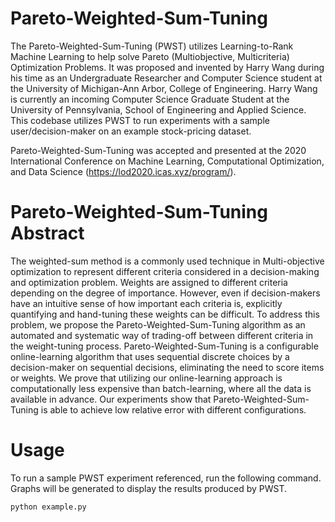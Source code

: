 # Pareto-Weighted-Sum-Tuning
The Pareto-Weighted-Sum-Tuning (PWST) utilizes Learning-to-Rank Machine Learning to help solve Pareto (Multiobjective, Multicriteria) Optimization Problems. It was proposed and invented by Harry Wang during his time as an Undergraduate Researcher and Computer Science student at the University of Michigan-Ann Arbor, College of Engineering. Harry Wang is currently an incoming Computer Science Graduate Student at the University of Pennsylvania, School of Engineering and Applied Science. 
This codebase utilizes PWST to run experiments with a sample user/decision-maker on an example stock-pricing dataset.

Pareto-Weighted-Sum-Tuning was accepted and presented at the 2020 International Conference on Machine Learning, Computational Optimization, and Data Science (https://lod2020.icas.xyz/program/).

# Pareto-Weighted-Sum-Tuning Abstract
The weighted-sum method is a commonly used technique in Multi-objective optimization to represent different criteria considered in a decision-making and optimization problem. Weights are assigned to different criteria depending on the degree of importance. However, even if decision-makers have an intuitive sense of how important each criteria is, explicitly quantifying and hand-tuning these weights can be difficult. To address this problem, we propose the Pareto-Weighted-Sum-Tuning algorithm as an automated and systematic way of trading-off between different criteria in the weight-tuning process. Pareto-Weighted-Sum-Tuning is a configurable online-learning algorithm that uses sequential discrete choices by a decision-maker on sequential decisions, eliminating the need to score items or weights. We prove that utilizing our online-learning approach is computationally less expensive than batch-learning, where all the data is available in advance. Our experiments show that Pareto-Weighted-Sum-Tuning is able to achieve low relative error with different configurations.

# Usage
To run a sample PWST experiment referenced, run the following command. Graphs will be generated to display the results produced by PWST.
```bash
python example.py
```

